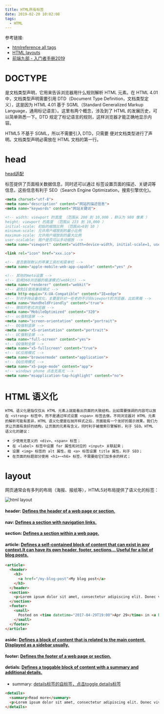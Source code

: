 ```yaml
---
title: HTML所有标签
date: 2019-02-20 10:02:08
tags: 
  - HTML
---
```


参考链接:

-	[htmlreference all tags](https://htmlreference.io/element/a/)
- [HTML layouts](https://www.w3schools.com/html/html_layout.asp)
- [前端九部 - 入门者手册2019](https://www.yuque.com/fe9/basic/khrne0)

# DOCTYPE
<!DOCTYPE> 是文档类型声明，它用来告诉浏览器用什么规则解析 HTML 元素。在 HTML 4.01 中，文档类型声明需要引用 DTD（Document Type Definition，文档类型定义），这是因为 HTML 4.01 基于 SGML（Standard Generalized Markup Language，通用标记语言）。这里有两个概念，涉及到了 HTML 的发展历史，可以简单熟悉一下。DTD 规定了标记语言的规则，这样浏览器才能正确地显示内容。
HTML5 不基于 SGML，所以不需要引入 DTD，只需要 <!DOCTYPE html> 便对文档类型进行了声明。文档类型声明必需放在 HTML 文档的第一行。

# head
[head适配](https://blog.csdn.net/qq_40963664/article/details/80755665)

<meta> 标签提供了页面相关数据信息，同时还可以通过 <meta> 标签设置页面的描述、关键词等信息，这些信息有利于 SEO（Search Engine Optimization，搜索引擎优化)。

```html
<meta charset="utf-8">
<meta name="description" content="网站的描述信息">
<meta name="keywords" content="网站关键词">

<!-- width: viewport 的宽度 （范围从 200 到 10,000 ，默认为 980 像素 ）
height: viewport 的高度 （范围从 223 到 10,000 ）
initial-scale: 初始的缩放比例 （范围从>0到 10 ）
minimum-scale: 允许用户缩放到的最小比例
maximum-scale: 允许用户缩放到的最大比例
user-scalable: 用户是否可以手动缩放 -->
<meta name="viewport" content="width=device-width, initial-scale=1, user-scalable=no, minimal-ui" /> 

<link rel="icon" href="xxx.ico">

<!-- 是否删除默认的苹果工具栏和菜单栏 -->
<meta name="apple-mobile-web-app-capable" content="yes" />
 
<!-- 其他的meta设置 -->
<!-- 启用360浏览器的极速模式(webkit) -->
<meta name="renderer" content="webkit">
<!-- 避免IE使用兼容模式 -->
<meta http-equiv="X-UA-Compatible" content="IE=edge">
<!-- 针对手持设备优化，主要是针对一些老的不识别viewport的浏览器，比如黑莓 -->
<meta name="HandheldFriendly" content="true">
<!-- 微软的老式浏览器 -->
<meta name="MobileOptimized" content="320">
<!-- uc强制竖屏 -->
<meta name="screen-orientation" content="portrait">
<!-- QQ强制竖屏 -->
<meta name="x5-orientation" content="portrait">
<!-- UC强制全屏 -->
<meta name="full-screen" content="yes">
<!-- QQ强制全屏 -->
<meta name="x5-fullscreen" content="true">
<!-- UC应用模式 -->
<meta name="browsermode" content="application">
<!-- QQ应用模式 -->
<meta name="x5-page-mode" content="app">
<!-- windows phone 点击无高光 -->
<meta name="msapplication-tap-highlight" content="no">

```


# HTML 语义化
`
HTML 语义化是指仅仅从 HTML 元素上就能看出页面的大致结构，比如需要强调的内容可以放在 <strong> 标签中，而不是通过样式设置 <span> 标签去做。不同浏览器对 HTML 元素的解析可能有差异，HTML 语义化便是在抛开样式之后，页面能有一个友好的展示效果。我们力求让页面有良好的结构，让页面的元素有含义，同时利于被搜索引擎解析，利于 SEO。HTML 语义化的建议：
`
- `少使用无意义的 <div>、<span> 标签；`
- `在 <label> 标签中设置 for 属性和对应的 <input> 关联起来；`
- `设置 <img> 标签的 alt 属性，给 <a> 标签设置 title 属性，利于 SEO；`
- `在页面的标题部分使用 <h1>~<h6> 标签，不需要给它们加多余的样式；`


# layout
网页通常会有多列的布局（海报、报纸等），HTML5对布局提供了语义化的标签：

![html layout](/iamges/HTML/img_sem_elements.gif)

#### header: [Defines the header of a web page or section.](https://htmlreference.io/element/header/)
#### nav: [Defines a section with navigation links.](https://htmlreference.io/element/nav/)
#### section: [Defines a section within a web page.](https://htmlreference.io/element/section/)
#### article: [Defines a self-contained block of content that can exist in any context.It can have its own header, footer, sections... Useful for a list of blog posts.](https://htmlreference.io/element/article/)
```html
<article>
  <header>
    <h3>
      <a href="/my-blog-post">My blog post</a>
    </h3>
  </header>
  <section>
    <p>Lorem ipsum dolor sit amet, consectetur adipiscing elit. Donec viverra nec nulla vitae mollis.</p>
  </section>
  <footer>
    <small>
      Posted on <time datetime="2017-04-29T19:00">Apr 29</time> in <a href="/category/code">Code</a>
    </small>
  </footer>
</article>
```
#### aside: [Defines a block of content that is related to the main content. Displayed as a sidebar usually.](https://htmlreference.io/element/aside/)
#### footer: [Defines the footer of a web page or section.](https://htmlreference.io/element/footer/)
#### detials: [Defines a toggable block of content with a summary and additional details.](https://htmlreference.io/element/detials/)
- summary: [details标签的自标签，点击toggle details标签](https://htmlreference.io/element/summary/)

```html
<details>
  <summary>Read more</summary>
  <p>Lorem ipsum dolor sit amet, consectetur adipiscing elit. Donec viverra nec nulla vitae mollis.</p>
</details>
```




